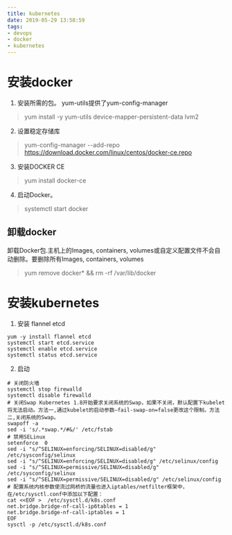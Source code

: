 ```yaml
---
title: kubernetes
date: 2019-05-29 13:58:59
tags: 
- devops
- docker
- kubernetes
---
```

#  安装docker
1. 安装所需的包。
yum-utils提供了yum-config-manager
> yum install -y yum-utils device-mapper-persistent-data lvm2

2. 设置稳定存储库
> yum-config-manager --add-repo https://download.docker.com/linux/centos/docker-ce.repo
3. 安装DOCKER CE
> yum install docker-ce
4. 启动Docker。
> systemctl start docker
## 卸载docker
卸载Docker包.主机上的Images, containers, volumes或自定义配置文件不会自动删除。要删除所有Images, containers, volumes
> yum remove docker* && rm -rf /var/lib/docker

# 安装kubernetes
1. 安装 flannel etcd
```shell
yum -y install flannel etcd
systemctl start etcd.service
systemctl enable etcd.service
systemctl status etcd.service
```
2. 启动
```shell
# 关闭防火墙
systemctl stop firewalld
systemctl disable firewalld
# 关闭Swap Kubernetes 1.8开始要求关闭系统的Swap，如果不关闭，默认配置下kubelet将无法启动。方法一,通过kubelet的启动参数–fail-swap-on=false更改这个限制。方法二,关闭系统的Swap。
swapoff -a 
sed -i 's/.*swap.*/#&/' /etc/fstab
# 禁用SELinux
setenforce  0 
sed -i "s/^SELINUX=enforcing/SELINUX=disabled/g" /etc/sysconfig/selinux 
sed -i "s/^SELINUX=enforcing/SELINUX=disabled/g" /etc/selinux/config 
sed -i "s/^SELINUX=permissive/SELINUX=disabled/g" /etc/sysconfig/selinux 
sed -i "s/^SELINUX=permissive/SELINUX=disabled/g" /etc/selinux/config  
# 配置系统内核参数使流过网桥的流量也进入iptables/netfilter框架中，在/etc/sysctl.conf中添加以下配置：
cat <<EOF >  /etc/sysctl.d/k8s.conf
net.bridge.bridge-nf-call-ip6tables = 1
net.bridge.bridge-nf-call-iptables = 1
EOF
sysctl -p /etc/sysctl.d/k8s.conf
```